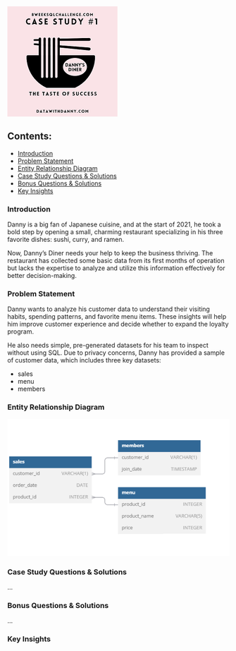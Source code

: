 ![Project Logo](project_images/logo.png)

## Contents:
- [Introduction](#introduction)
- [Problem Statement](#problem-statment) 
- [Entity Relationship Diagram](#Entity-relationship-diagram)
- [Case Study Questions & Solutions](#case-study-questions--solutions)
- [Bonus Questions & Solutions](#bonus-questions--solutions)
- [Key Insights](#key-insights)
  
### Introduction
Danny is a big fan of Japanese cuisine, and at the start of 2021, he took a bold step by opening a small, charming restaurant specializing in his three favorite dishes: sushi, curry, and ramen.

Now, Danny’s Diner needs your help to keep the business thriving. The restaurant has collected some basic data from its first months of operation but lacks the expertise to analyze and utilize this information effectively for better decision-making.
### Problem Statement
Danny wants to analyze his customer data to understand their visiting habits, spending patterns, and favorite menu items. These insights will help him improve customer experience and decide whether to expand the loyalty program.

He also needs simple, pre-generated datasets for his team to inspect without using SQL. Due to privacy concerns, Danny has provided a sample of customer data, which includes three key datasets:

- sales
- menu
- members
### Entity Relationship Diagram
![Project Logo](project_images/entity_relationship_diagram.png)
### Case Study Questions & Solutions
...
### Bonus Questions & Solutions
...
### Key Insights